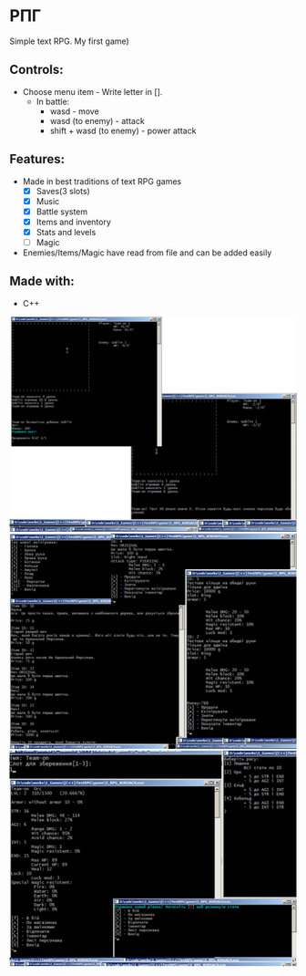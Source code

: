 ﻿# РПГ

Simple text RPG. My first game)

## Controls:
 * Choose menu item - Write letter in []. 
 	* In battle:
		* wasd - move
		* wasd (to enemy) - attack
		* shift + wasd (to enemy) - power attack

## Features:
 * Made in best traditions of text RPG games
	- [X] Saves(3 slots)
	- [X] Music
	- [X] Battle system
	- [X] Items and inventory
	- [X] Stats and levels
	- [ ] Magic
 * Enemies/Items/Magic have read from file and can be added easily

## Made with:
 * C++

![](readme/img11.jpg)
![](readme/img22.jpg)
![](readme/img33.jpg)
